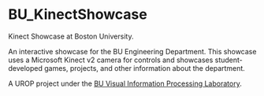 # BU_KinectShowcase
Kinect Showcase at Boston University.

An interactive showcase for the BU Engineering Department. This showcase uses a Microsoft Kinect v2 camera for controls and showcases student-developed games, projects, and other information about the department.

A UROP project under the <a href="http://vip.bu.edu/">BU Visual Information Processing Laboratory</a>.
